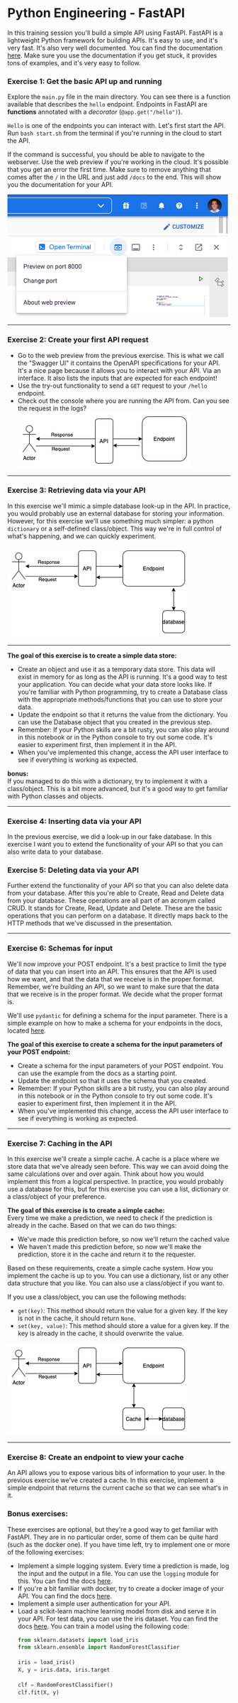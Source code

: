 # Python Engineering - FastAPI
In this training session you'll build a simple API using FastAPI. FastAPI is a lightweight Python framework for building APIs. It's easy to use, and it's very fast. It's also very well documented. You can find the documentation [here](https://fastapi.tiangolo.com/). Make sure you use the documentation if you get stuck, it provides tons of examples, and it's very easy to follow.


### Exercise 1: Get the basic API up and running
Explore the `main.py` file in the main directory. You can see there is a function available that describes the `hello` endpoint. Endpoints in FastAPI are **functions** annotated with a _decorator_ (`@app.get("/hello")`). 

`Hello` is one of the endpoints you can interact with. Let's first start the API. Run `bash start.sh` from the terminal if you're running in the cloud to start the API.

If the command is successful, you should be able to navigate to the webserver. Use the web preview if you're working in the cloud. It's possible that you get an error the first time. Make sure to remove anything that comes after the `/` in the URL and just add `/docs` to the end. This will show you the documentation for your API. 

![expose-api](docs/expose-api.png) <br>

---

### Exercise 2: Create your first API request
- Go to the web preview from the previous exercise. This is what we call the "Swagger UI" it contains the OpenAPI specifications for your API. It's a nice page because it allows you to interact with your API. Via an interface. It also lists the inputs that are expected for each endpoint!
- Use the try-out functionality to send a `GET` request to your `/hello` endpoint.
- Check out the console where you are running the API from. Can you see the request in the logs?
![stage_1](docs/request_stage_1.png)

---

### Exercise 3: Retrieving data via your API
In this exercise we'll mimic a simple database look-up in the API. In practice, you would probably use an external database for storing your information. However, for this exercise we'll use something much simpler: a python `dictionary` or a self-defined class/object. This way we're in full control of what's happening, and we can quickly experiment.

![stage_2](docs/request_stage_2.png)

---

**The goal of this exercise is to create a simple data store:**
- Create an object and use it as a temporary data store. This data will exist in memory for as long as the API is running. It's a good way to test your application. You can decide what your data store looks like. If you're familiar with Python programming, try to create a Database class with the appropriate methods/functions that you can use to store your data.
- Update the endpoint so that it returns the value from the dictionary. You can use the Database object that you created in the previous step.
- Remember: If your Python skills are a bit rusty, you can also play around in this notebook or in the Python console to try out some code. It's easier to experiment first, then implement it in the API.
- When you've implemented this change, access the API user interface to see if everything is working as expected.

**bonus:** <br>
If you managed to do this with a dictionary, try to implement it with a class/object. This is a bit more advanced, but it's a good way to get familiar with Python classes and objects.

---

### Exercise 4: Inserting data via your API
In the previous exercise, we did a look-up in our fake database. In this exercise I want you to extend the functionality of your API so that you can also write data to your database. 

### Exercise 5: Deleting data via your API
Further extend the functionality of your API so that you can also delete data from your database. After this you're able to Create, Read and Delete data from your database. These operations are all part of an acronym called CRUD. It stands for Create, Read, Update and Delete. These are the basic operations that you can perform on a database. It directly maps back to the HTTP methods that we've discussed in the presentation. 

---

### Exercise 6: Schemas for input

We'll now improve your POST endpoint. It's a best practice to limit the type of data that you can insert into an API. This ensures that the API is used how we want, and that the data that we receive is in the proper format. Remember, we're building an API, so we want to make sure that the data that we receive is in the proper format. We decide what the proper format is.

We'll use `pydantic` for defining a schema for the input parameter. There is a simple example on how to make a schema for your endpoints in the docs, located [here](https://fastapi.tiangolo.com/tutorial/body/#import-pydantics-basemodel).

**The goal of this exercise to create a schema for the input parameters of your POST endpoint:**
- Create a schema for the input parameters of your POST endpoint. You can use the example from the docs as a starting point.
- Update the endpoint so that it uses the schema that you created.
- Remember: If your Python skills are a bit rusty, you can also play around in this notebook or in the Python console to try out some code. It's easier to experiment first, then implement it in the API.
- When you've implemented this change, access the API user interface to see if everything is working as expected.

---

### Exercise 7: Caching in the API
In this exercise we'll create a simple cache. A cache is a place where we store data that we've already seen before. This way we can avoid doing the same calculations over and over again. Think about how you would implement this from a logical perspective. In practice, you would probably use a database for this, but for this exercise you can use a list, dictionary or a class/object of your preference.

**The goal of this exercise is to create a simple cache:** <br>
Every time we make a prediction, we need to check if the prediction is already in the cache. Based on that we can do two things:
  - We've made this prediction before, so now we'll return the cached value
  - We haven't made this prediction before, so now we'll make the prediction, store it in the cache and return it to the requester.

Based on these requirements, create a simple cache system. How you implement the cache is up to you. You can use a dictionary, list or any other data structure that you like. You can also use a class/object if you want to.

If you use a class/object, you can use the following methods:
  - `get(key)`: This method should return the value for a given key. If the key is not in the cache, it should return `None`.
  - `set(key, value)`: This method should store a value for a given key. If the key is already in the cache, it should overwrite the value.

![stage_3](docs/request_stage_3.png)

---

### Exercise 8: Create an endpoint to view your cache
An API allows you to expose various bits of information to your user. In the previous exercise we've created a cache. In this exercise, implement a simple endpoint that returns the current cache so that we can see what's in it.

### Bonus exercises:
These exercises are optional, but they're a good way to get familiar with FastAPI. They are in no particular order, some of them can be quite hard (such as the docker one). If you have time left, try to implement one or more of the following exercises:


- Implement a simple logging system. Every time a prediction is made, log the input and the output in a file. You can use the `logging` module for this. You can find the docs [here](https://docs.python.org/3/library/logging.html).
- If you're a bit familiar with docker, try to create a docker image of your API. You can find the docs [here](https://docs.docker.com/engine/reference/commandline/build/).
- Implement a simple user authentication for your API. 
- Load a scikit-learn machine learning model from disk and serve it in your API. For test data, you can use the iris dataset. You can find the docs [here](https://scikit-learn.org/stable/modules/generated/sklearn.datasets.load_iris.html). You can train a model using the following code:
    ```python
    from sklearn.datasets import load_iris
    from sklearn.ensemble import RandomForestClassifier
    
    iris = load_iris()
    X, y = iris.data, iris.target
    
    clf = RandomForestClassifier()
    clf.fit(X, y)
    ```

